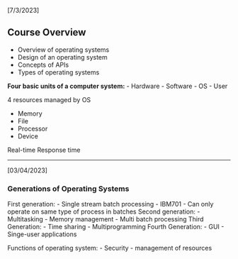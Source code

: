 [7/3/2023]

## Course Overview
- Overview of operating systems
- Design of an operating system
- Concepts of APIs
- Types of operating systems

**Four basic units of a computer system:**
	- Hardware
	- Software
	- OS 
	- User

4 resources managed by OS
- Memory
- File
- Processor
- Device

Real-time
Response time

---
[03/04/2023]
### Generations of Operating Systems
First generation:
	- Single stream batch processing
	- IBM701
	- Can only operate on same type of process in batches
Second generation:
	- Multitasking
	- Memory management
	- Multi batch processing
 Third Generation:
	 - Time sharing
	 - Multiprogramming
  Fourth Generation:
	  - GUI
	  - Singe-user applications
   
   Functions of operating system:
	   - Security
	   - management of resources